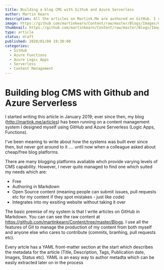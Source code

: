 ```yaml
---
title: Building a blog CMS with Github and Azure Serverless
author: Martin Kearn
description: All the articles on Martink.Me are authored on GitHub. I use GitHub API, Webhooks, Azure Functions and an Azure Logic App to get them to end up on my website. I've basically created a Content Management System on GitHub. In this article I'll go through how the system is setup and how you can build your own version.
image: https://github.com/martinkearn/Content/raw/master/Blogs/Images/GitHubCMS.jpg
thumbnail: https://github.com/martinkearn/Content/raw/master/Blogs/Images/GitHubCMS_thumb.jpg
type: article
status: draft
published: 2020/01/08 19:30:00
categories: 
  - GitHub
  - Azure Functions
  - Azure Logic Apps
  - Serverless
  - Content Management
---
```


# Building blog CMS with Github and Azure Serverless

I started writing this article in January 2019; ever since then, my blog (http://martink.me/articles) has been running on a content management system I designed myself using GitHub and Azure Serverless (Logic Apps, Functions).

I've been meaning to write about how the systems was built ever since then, but never got around to it .... until now when a colleague asked about cheap/free blog platforms.

There are many blogging platforms avaliable whch provide varying levels of CMS capability. However, I never quite managed to find one which suited my needs which are:
- Free
- Authoring in Markdown
- Open Source content (meaning people can submit issues, pull requests etc for my content if they spot mistakes - just like code)
- Integrates into my exsiting website without taking it over

The basic premise of my system is that I write articles on GitHub in Markdown. You can can see the raw content at https://github.com/martinkearn/Content/tree/master/Blogs. I use all the features of Git to manage the production of my content from both myself and anyone else who cares to contribute (commits, branhing, pull requests etc).

Every artcle has a YAML front-matter section at the start which describes the metadata for the article (Title, Description, Tags, Publication date, Images, Status etc). YAML is an easy way to author metadta which can be easily extracted later on in the process 
